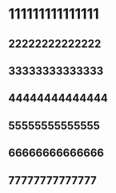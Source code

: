 # 111111111111111
## 22222222222222
## 33333333333333
## 44444444444444
## 55555555555555
## 66666666666666
## 77777777777777
